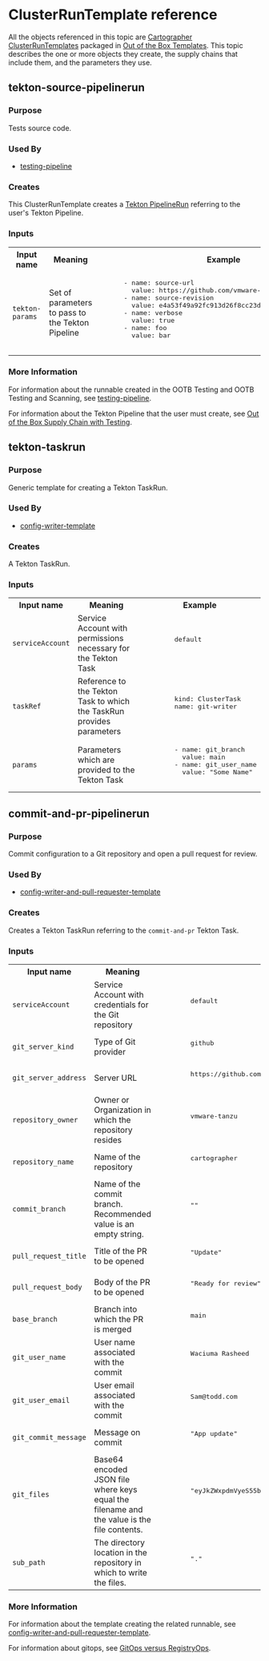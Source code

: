 # ClusterRunTemplate reference

All the objects referenced in this topic are [Cartographer
ClusterRunTemplates](https://cartographer.sh/docs/v0.6.0/reference/runnable/#clusterruntemplate)
packaged in [Out of the Box Templates](ootb-templates.hbs.md). This topic
describes the one or more objects they create, the supply chains that include
them, and the parameters they use.

## tekton-source-pipelinerun

### Purpose

Tests source code.

### Used By

- [testing-pipeline](ootb-template-reference.hbs.md#testing-pipeline)

### Creates

This ClusterRunTemplate creates a [Tekton
PipelineRun](https://tekton.dev/docs/pipelines/pipelineruns/) referring to the
user's Tekton Pipeline.

### Inputs

<table>
  <tr>
    <th>Input name</th>
    <th>Meaning</th>
    <th>Example</th>
  </tr>

  <tr>
    <td><code>tekton-params<code></td>
    <td>
      Set of parameters to pass to the Tekton Pipeline
    </td>
    <td>
      <pre>
      - name: source-url
        value: https://github.com/vmware-tanzu/cartographer.git
      - name: source-revision
        value: e4a53f49a92fc913d26f8cc23d59102a51a5e635
      - name: verbose
        value: true
      - name: foo
        value: bar
      </pre>
    </td>
  </tr>

</table>

### More Information

For information about the runnable created in the OOTB Testing and OOTB Testing
and Scanning, see [testing-pipeline](#testing-pipeline).

For information about the Tekton Pipeline that the user must create, see [Out of the Box Supply Chain with Testing](ootb-supply-chain-testing.hbs.md#tekton-pipeline).

## tekton-taskrun

### Purpose

Generic template for creating a Tekton TaskRun.

### Used By

- [config-writer-template](ootb-template-reference.hbs.md#config-writer-template)

### Creates

A Tekton TaskRun.

### Inputs

<table>
  <tr>
    <th>Input name</th>
    <th>Meaning</th>
    <th>Example</th>
  </tr>

  <tr>
    <td><code>serviceAccount<code></td>
    <td>
      Service Account with permissions necessary for the Tekton Task
    </td>
    <td>
      <pre>
        default
      </pre>
    </td>
  </tr>

  <tr>
    <td><code>taskRef<code></td>
    <td>
      Reference to the Tekton Task to which the TaskRun provides parameters
    </td>
    <td>
      <pre>
        kind: ClusterTask
        name: git-writer
      </pre>
    </td>
  </tr>

  <tr>
    <td><code>params<code></td>
    <td>
      Parameters which are provided to the Tekton Task
    </td>
    <td>
      <pre>
        - name: git_branch
          value: main
        - name: git_user_name
          value: "Some Name"
      </pre>
    </td>
  </tr>

</table>

## commit-and-pr-pipelinerun

### Purpose

Commit configuration to a Git repository and open a pull request for review.

### Used By

- [config-writer-and-pull-requester-template](ootb-template-reference.hbs.md#config-writer-and-pull-requester-template)

### Creates

Creates a Tekton TaskRun referring to the `commit-and-pr` Tekton Task.

### Inputs

<table>
  <tr>
    <th>Input name</th>
    <th>Meaning</th>
    <th>Example</th>
  </tr>

  <tr>
    <td><code>serviceAccount<code></td>
    <td>
      Service Account with credentials for the Git repository
    </td>
    <td>
      <pre>
        default
      </pre>
    </td>
  </tr>

  <tr>
    <td><code>git_server_kind<code></td>
    <td>
      Type of Git provider
    </td>
    <td>
      <pre>
        github
      </pre>
    </td>
  </tr>

  <tr>
    <td><code>git_server_address<code></td>
    <td>
      Server URL
    </td>
    <td>
      <pre>
        https://github.com
      </pre>
    </td>
  </tr>

  <tr>
    <td><code>repository_owner<code></td>
    <td>
      Owner or Organization in which the repository resides
    </td>
    <td>
      <pre>
        vmware-tanzu
      </pre>
    </td>
  </tr>

  <tr>
    <td><code>repository_name<code></td>
    <td>
      Name of the repository
    </td>
    <td>
      <pre>
        cartographer
      </pre>
    </td>
  </tr>

  <tr>
    <td><code>commit_branch<code></td>
    <td>
      Name of the commit branch. Recommended value is an empty string.
    </td>
    <td>
      <pre>
        ""
      </pre>
    </td>
  </tr>

  <tr>
    <td><code>pull_request_title<code></td>
    <td>
      Title of the PR to be opened
    </td>
    <td>
      <pre>
        "Update"
      </pre>
    </td>
  </tr>

  <tr>
    <td><code>pull_request_body<code></td>
    <td>
      Body of the PR to be opened
    </td>
    <td>
      <pre>
        "Ready for review"
      </pre>
    </td>
  </tr>

  <tr>
    <td><code>base_branch<code></td>
    <td>
      Branch into which the PR is merged
    </td>
    <td>
      <pre>
        main
      </pre>
    </td>
  </tr>

  <tr>
    <td><code>git_user_name<code></td>
    <td>
      User name associated with the commit
    </td>
    <td>
      <pre>
        Waciuma Rasheed
      </pre>
    </td>
  </tr>

  <tr>
    <td><code>git_user_email<code></td>
    <td>
      User email associated with the commit
    </td>
    <td>
      <pre>
        Sam@todd.com
      </pre>
    </td>
  </tr>

  <tr>
    <td><code>git_commit_message<code></td>
    <td>
      Message on commit
    </td>
    <td>
      <pre>
        "App update"
      </pre>
    </td>
  </tr>

  <tr>
    <td><code>git_files<code></td>
    <td>
      Base64 encoded JSON file where keys equal the filename and the value is the file contents.
    </td>
    <td>
      <pre>
        "eyJkZWxpdmVyeS55bWwiOiJhcGlWZXJzaW9uOiBzZXJ2aW5nLmtuYXRpdmUuZGV2L3YxXG5raW5kOiBTZXJ2aWNlXG4ifQ=="
      </pre>
    </td>
  </tr>

  <tr>
    <td><code>sub_path<code></td>
    <td>
      The directory location in the repository in which to write the files.
    </td>
    <td>
      <pre>
        "."
      </pre>
    </td>
  </tr>

</table>

### More Information

For information about the template creating the related runnable,
see [config-writer-and-pull-requester-template](ootb-template-reference.hbs.md#config-writer-and-pull-requester-template).

For information about gitops, see [GitOps versus RegistryOps](gitops-vs-regops.hbs.md).
